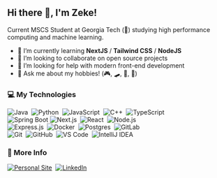 <!-- ![top img](./images/top_img.svg) -->
## Hi there 👋, I'm Zeke!

Current MSCS Student at Georgia Tech (🐝) studying high performance computing and machine learning.

- 🌱 I’m currently learning **NextJS** / **Tailwind CSS** / **NodeJS**
- 👯 I’m looking to collaborate on open source projects
- 🤔 I’m looking for help with modern front-end development
- 💬 Ask me about my hobbies! (🎮, 🛹, 🎸, 🥁)

### 💻 My Technologies
![Java](https://img.shields.io/badge/-Java-3c1d5e?style=flat&logo=openjdk&logoColor=FFA518)&nbsp;
![Python](https://img.shields.io/badge/-Python-3c1d5e?style=flat&logo=python)&nbsp;
![JavaScript](https://img.shields.io/badge/-JavaScript-3c1d5e?style=flat&logo=javascript)&nbsp;
![C++](https://img.shields.io/badge/-C++-3c1d5e?style=flat&logo=C%2B%2B&logoColor=00599C)&nbsp;
![TypeScript](https://img.shields.io/badge/TypeScript-3c1d5e?logo=typescript&logoColor=fff)&nbsp;\
![Spring Boot](https://img.shields.io/badge/Spring%20Boot-3c1d5e?logo=springboot&logoColor=fff)
![Next.js](https://img.shields.io/badge/-Next.js-3c1d5e?style=flat&logo=next.js)&nbsp;
![React](https://img.shields.io/badge/-React.js-3c1d5e?style=flat&logo=react)&nbsp;
![Node.js](https://img.shields.io/badge/-Node.js-3c1d5e?style=flat&logo=node.js)&nbsp;\
![Express.js](https://img.shields.io/badge/Express.js-3c1d5e?logo=express&logoColor=%2361DAFB)&nbsp;
![Docker](https://img.shields.io/badge/Docker-3c1d5e?logo=docker&logoColor=fff)&nbsp;
![Postgres](https://img.shields.io/badge/Postgres-3c1d5e?logo=postgresql&logoColor=white)&nbsp;
![GitLab](https://img.shields.io/badge/-GitLab%20CI/CD-3c1d5e?style=flat&logo=gitlab)&nbsp;\
![Git](https://img.shields.io/badge/-Git-3c1d5e?style=flat&logo=git)&nbsp;
![GitHub](https://img.shields.io/badge/-GitHub-3c1d5e?style=flat&logo=github)&nbsp;
![VS Code](https://custom-icon-badges.demolab.com/badge/VS%20Code-3c1d5e.svg?&logo=visual-studio&logoColor=white)&nbsp;
![IntelliJ IDEA](https://img.shields.io/badge/-IntelliJ%20Idea-3c1d5e?style=flat&logo=intellij-idea)&nbsp;

### 🙌 More Info
[![Personal Site](https://custom-icon-badges.demolab.com/badge/Personal%20Site-F26207)](https://equintanilla.dev)&nbsp;
[![LinkedIn](https://custom-icon-badges.demolab.com/badge/LinkedIn-0A66C2?logo=linkedin-white&logoColor=fff)](https://linkedin.com/in/equintanilla20)&nbsp;
